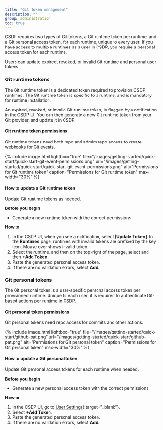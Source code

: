 ```yaml
---
title: "Git token management"
description: ""
group: administration
toc: true
---
```




CSDP requires two types of Git tokens, a Git runtime token per runtime, and a Git personal access token, for each runtime, unique to every user. If you have access to multiple runtimes as a user in CSDP, you require a personal access token for each runtime. 

Users can update expired, revoked, or invalid Git runtime and personal user tokens. 

### Git runtime tokens
The Git runtime token is a dedicated token required to provision CSDP runtimes. The Git runtime token is specific to a runtime, and is mandatory for runtime installation. 

An expired, revoked, or invalid Git runtime token, is flagged by a notification in the CSDP UI. You can then generate a new Git runtime token from your Git provider, and update it in CSDP. 

#### Git runtime token permissions
Git runtime tokens need both repo and admim repo access to create webhooks for Git events.

{% include 
   image.html 
   lightbox="true" 
   file="/images/getting-started/quick-start/quick-start-git-event-permissions.png" 
   url="/images/getting-started/quick-start/quick-start-git-event-permissions.png" 
   alt="Permissions for Git runtime token" 
   caption="Permissions for Git runtime token"
   max-width="30%" 
   %}

#### How to update a Git runtime token
Update Git runtime tokens as needed. 

**Before you begin**  
* Generate a new runtime token with the correct permissions  

**How to**  

1. In the CSDP UI, when you see a notification, select **[Update Token]**.
  In the **Runtimes** page, runtimes with invalid tokens are prefixed by the key icon. Mouse over shows invalid token.
1. Select the runtime, and then on the top-right of the page, select  and then **+Add Token**. 
1. Paste the generated personal access token. 
1. If there are no validation errors, select **Add**.

### Git personal tokens
The Git personal token is a user-specific personal access token per provisioned runtime. Unique to each user, it is required to authenticate Git-based actions per runtime in CSDP.  

#### Git personal token permissions
Git personal tokens need repo access for commits and other actions.

{% include 
   image.html 
   lightbox="true" 
   file="/images/getting-started/quick-start/github-pat.png" 
   url="/images/getting-started/quick-start/github-pat.png" 
   alt="Permissions for Git personal token" 
   caption="Permissions for Git personal token"
   max-width="30%" 
   %}

#### How to update a Git personal token
Update Git personal access tokens for each runtime when needed.

**Before you begin**  
* Generate a new personal access token with the correct permissions  

**How to**  

1. In the CSDP UI, go to [User Settings](https://g.codefresh.io/2.0/user-settings){:target="\_blank"}.
1. Select **+Add Token**. 
1. Paste the generated personal access token. 
1. If there are no validation errors, select **Add**.
